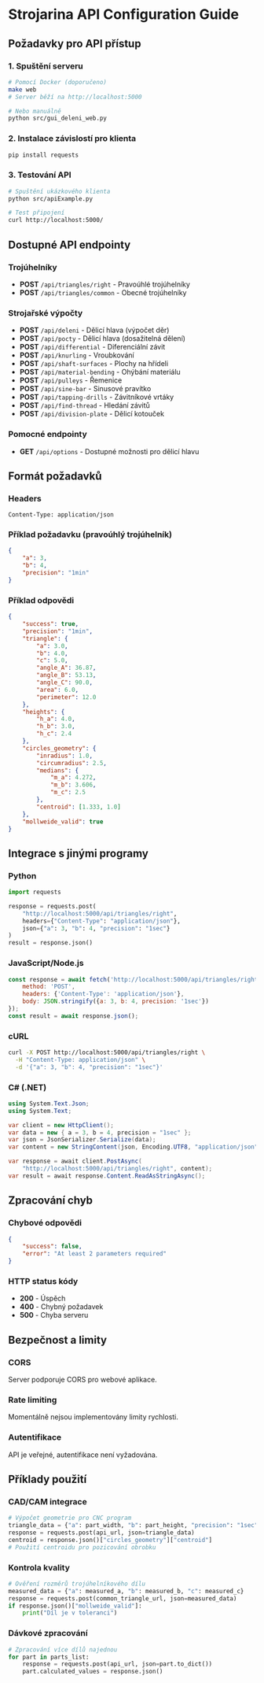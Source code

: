 # Strojarina API Configuration Guide

## Požadavky pro API přístup

### 1. Spuštění serveru
```bash
# Pomocí Docker (doporučeno)
make web
# Server běží na http://localhost:5000

# Nebo manuálně
python src/gui_deleni_web.py
```

### 2. Instalace závislostí pro klienta
```bash
pip install requests
```

### 3. Testování API
```bash
# Spuštění ukázkového klienta
python src/apiExample.py

# Test připojení
curl http://localhost:5000/
```

## Dostupné API endpointy

### Trojúhelníky
- **POST** `/api/triangles/right` - Pravoúhlé trojúhelníky
- **POST** `/api/triangles/common` - Obecné trojúhelníky

### Strojařské výpočty
- **POST** `/api/deleni` - Dělicí hlava (výpočet děr)
- **POST** `/api/pocty` - Dělicí hlava (dosažitelná dělení)
- **POST** `/api/differential` - Diferenciální závit
- **POST** `/api/knurling` - Vroubkování
- **POST** `/api/shaft-surfaces` - Plochy na hřídeli
- **POST** `/api/material-bending` - Ohýbání materiálu
- **POST** `/api/pulleys` - Řemenice
- **POST** `/api/sine-bar` - Sinusové pravítko
- **POST** `/api/tapping-drills` - Závitníkové vrtáky
- **POST** `/api/find-thread` - Hledání závitů
- **POST** `/api/division-plate` - Dělicí kotouček

### Pomocné endpointy
- **GET** `/api/options` - Dostupné možnosti pro dělicí hlavu

## Formát požadavků

### Headers
```
Content-Type: application/json
```

### Příklad požadavku (pravoúhlý trojúhelník)
```json
{
    "a": 3,
    "b": 4,
    "precision": "1min"
}
```

### Příklad odpovědi
```json
{
    "success": true,
    "precision": "1min",
    "triangle": {
        "a": 3.0,
        "b": 4.0,
        "c": 5.0,
        "angle_A": 36.87,
        "angle_B": 53.13,
        "angle_C": 90.0,
        "area": 6.0,
        "perimeter": 12.0
    },
    "heights": {
        "h_a": 4.0,
        "h_b": 3.0,
        "h_c": 2.4
    },
    "circles_geometry": {
        "inradius": 1.0,
        "circumradius": 2.5,
        "medians": {
            "m_a": 4.272,
            "m_b": 3.606,
            "m_c": 2.5
        },
        "centroid": [1.333, 1.0]
    },
    "mollweide_valid": true
}
```

## Integrace s jinými programy

### Python
```python
import requests

response = requests.post(
    "http://localhost:5000/api/triangles/right",
    headers={"Content-Type": "application/json"},
    json={"a": 3, "b": 4, "precision": "1sec"}
)
result = response.json()
```

### JavaScript/Node.js
```javascript
const response = await fetch('http://localhost:5000/api/triangles/right', {
    method: 'POST',
    headers: {'Content-Type': 'application/json'},
    body: JSON.stringify({a: 3, b: 4, precision: '1sec'})
});
const result = await response.json();
```

### cURL
```bash
curl -X POST http://localhost:5000/api/triangles/right \
  -H "Content-Type: application/json" \
  -d '{"a": 3, "b": 4, "precision": "1sec"}'
```

### C# (.NET)
```csharp
using System.Text.Json;
using System.Text;

var client = new HttpClient();
var data = new { a = 3, b = 4, precision = "1sec" };
var json = JsonSerializer.Serialize(data);
var content = new StringContent(json, Encoding.UTF8, "application/json");

var response = await client.PostAsync(
    "http://localhost:5000/api/triangles/right", content);
var result = await response.Content.ReadAsStringAsync();
```

## Zpracování chyb

### Chybové odpovědi
```json
{
    "success": false,
    "error": "At least 2 parameters required"
}
```

### HTTP status kódy
- **200** - Úspěch
- **400** - Chybný požadavek
- **500** - Chyba serveru

## Bezpečnost a limity

### CORS
Server podporuje CORS pro webové aplikace.

### Rate limiting
Momentálně nejsou implementovány limity rychlosti.

### Autentifikace
API je veřejné, autentifikace není vyžadována.

## Příklady použití

### CAD/CAM integrace
```python
# Výpočet geometrie pro CNC program
triangle_data = {"a": part_width, "b": part_height, "precision": "1sec"}
response = requests.post(api_url, json=triangle_data)
centroid = response.json()["circles_geometry"]["centroid"]
# Použití centroidu pro pozicování obrobku
```

### Kontrola kvality
```python
# Ověření rozměrů trojúhelníkového dílu
measured_data = {"a": measured_a, "b": measured_b, "c": measured_c}
response = requests.post(common_triangle_url, json=measured_data)
if response.json()["mollweide_valid"]:
    print("Díl je v toleranci")
```

### Dávkové zpracování
```python
# Zpracování více dílů najednou
for part in parts_list:
    response = requests.post(api_url, json=part.to_dict())
    part.calculated_values = response.json()
```